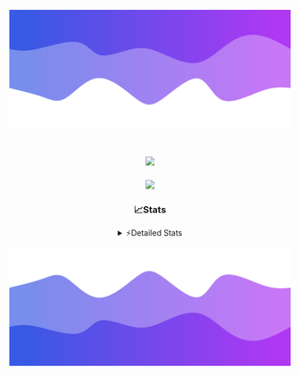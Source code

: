 ![Header](./header.png)
<div align="center">

<h1 align="center">
  <a href="https://git.io/typing-svg">
    <img src="https://readme-typing-svg.herokuapp.com/?lines=Hello,+There!+%F0%9F%91%8B;This+is+chicho.;Owner+on+Ocean;&center=true&size=25">
  </a>
</h1>
  
<p align="center">
  <img src="https://lanyard.cnrad.dev/api/852683595378196480" />
</p>

### 📈Stats
<details>
    <summary> ⚡Detailed Stats</summary>
    <br/>

<!--START_SECTION:waka-->
![Code Time](http://img.shields.io/badge/Code%20Time-943%20hrs%2046%20mins-blue)

![Profile Views](http://img.shields.io/badge/Profile%20Views-0-blue)

**🐱 My GitHub Data** 

> 📦 186.6 kB Used in GitHub's Storage 
 > 
> 🏆 0 Contributions in the Year 2025
 > 
> 🚫 Not Opted to Hire
 > 
> 📜 15 Public Repositories 
 > 
> 🔑 10 Private Repositories 
 > 
**I'm a Night 🦉** 

```text
🌞 Morning                25 commits          █░░░░░░░░░░░░░░░░░░░░░░░░   05.56 % 
🌆 Daytime                66 commits          ████░░░░░░░░░░░░░░░░░░░░░   14.67 % 
🌃 Evening                184 commits         ██████████░░░░░░░░░░░░░░░   40.89 % 
🌙 Night                  175 commits         ██████████░░░░░░░░░░░░░░░   38.89 % 
```
📅 **I'm Most Productive on Tuesday** 

```text
Monday                   27 commits          ██░░░░░░░░░░░░░░░░░░░░░░░   06.00 % 
Tuesday                  114 commits         ██████░░░░░░░░░░░░░░░░░░░   25.33 % 
Wednesday                81 commits          ████░░░░░░░░░░░░░░░░░░░░░   18.00 % 
Thursday                 65 commits          ████░░░░░░░░░░░░░░░░░░░░░   14.44 % 
Friday                   74 commits          ████░░░░░░░░░░░░░░░░░░░░░   16.44 % 
Saturday                 43 commits          ██░░░░░░░░░░░░░░░░░░░░░░░   09.56 % 
Sunday                   46 commits          ███░░░░░░░░░░░░░░░░░░░░░░   10.22 % 
```


📊 **This Week I Spent My Time On** 

```text
🕑︎ Time Zone: America/Argentina/Buenos_Aires

💬 Programming Languages: 
TypeScript               28 hrs 11 mins      ██████████████████████░░░   89.72 % 
JSON                     1 hr 49 mins        █░░░░░░░░░░░░░░░░░░░░░░░░   05.83 % 
Other                    25 mins             ░░░░░░░░░░░░░░░░░░░░░░░░░   01.36 % 
Python                   23 mins             ░░░░░░░░░░░░░░░░░░░░░░░░░   01.25 % 
JavaScript               16 mins             ░░░░░░░░░░░░░░░░░░░░░░░░░   00.87 % 

🔥 Editors: 
Cursor                   29 hrs 40 mins      ████████████████████████░   94.43 % 
VS Code                  1 hr 45 mins        █░░░░░░░░░░░░░░░░░░░░░░░░   05.57 % 

🐱‍💻 Projects: 
ocean-backend            19 hrs 26 mins      ███████████████░░░░░░░░░░   61.85 % 
ocean                    7 hrs 17 mins       ██████░░░░░░░░░░░░░░░░░░░   23.18 % 
project                  4 hrs 16 mins       ███░░░░░░░░░░░░░░░░░░░░░░   13.59 % 
Unknown Project          26 mins             ░░░░░░░░░░░░░░░░░░░░░░░░░   01.38 % 

💻 Operating System: 
Windows                  31 hrs 25 mins      █████████████████████████   100.00 % 
```

**I Mostly Code in JavaScript** 

```text
JavaScript               8 repos             ██████░░░░░░░░░░░░░░░░░░░   25.81 % 
HTML                     7 repos             ██████░░░░░░░░░░░░░░░░░░░   22.58 % 
TypeScript               2 repos             ██░░░░░░░░░░░░░░░░░░░░░░░   06.45 % 
Astro                    1 repo              █░░░░░░░░░░░░░░░░░░░░░░░░   03.23 % 
SCSS                     1 repo              █░░░░░░░░░░░░░░░░░░░░░░░░   03.23 % 
```




 Last Updated on 14/01/2025 16:19:11 UTC
<!--END_SECTION:waka-->
</details>

![Footer](./footer.png)
